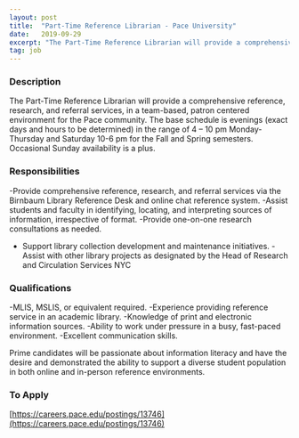 ```yaml
---
layout: post
title:  "Part-Time Reference Librarian - Pace University"
date:   2019-09-29
excerpt: "The Part-Time Reference Librarian will provide a comprehensive reference, research, and referral services, in a team-based, patron centered environment for the Pace community. The base schedule is evenings (exact days and hours to be determined) in the range of 4 – 10 pm Monday-Thursday and Saturday 10-6 pm for the..."
tag: job
---
```


### Description   

	
The Part-Time Reference Librarian will provide a comprehensive reference, research, and referral services, in a team-based, patron centered environment for the Pace community.	
The base schedule is evenings (exact days and hours to be determined) in the range of 4 – 10 pm Monday-Thursday and Saturday 10-6 pm for the Fall and Spring semesters. Occasional Sunday availability is a plus.


### Responsibilities   

-Provide comprehensive reference, research, and referral services via the Birnbaum Library Reference Desk and online chat reference system.
-Assist students and faculty in identifying, locating, and interpreting sources of information, irrespective of format.
-Provide one-on-one research consultations as needed.
- Support library collection development and maintenance initiatives.
-Assist with other library projects as designated by the Head of Research and Circulation Services NYC


### Qualifications   

-MLIS, MSLIS, or equivalent required.
-Experience providing reference service in an academic library.
-Knowledge of print and electronic information sources.
-Ability to work under pressure in a busy, fast-paced environment.
-Excellent communication skills.

Prime candidates will be passionate about information literacy and have the desire and demonstrated the ability to support a diverse student population in both online and in-person reference environments.








### To Apply   

[https://careers.pace.edu/postings/13746](https://careers.pace.edu/postings/13746)





